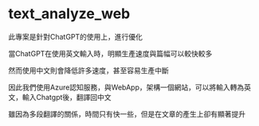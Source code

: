 # text_analyze_web
此專案是針對ChatGPT的使用上，進行優化  
  
當ChatGPT在使用英文輸入時，明顯生產速度與篇幅可以較快較多  
  
然而使用中文則會降低許多速度，甚至容易生產中斷  
  
因此我們使用Azure認知服務，與WebApp，架構一個網站，可以將輸入轉為英文，輸入Chatgpt後，翻譯回中文  
  
雖因為多段翻譯的關係，時間只有快一些，但是在文章的產生上卻有顯著提升
